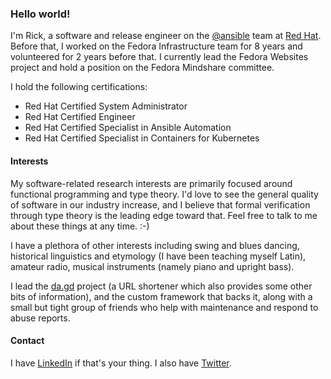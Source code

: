 ### Hello world!

I'm Rick, a software and release engineer on the [@ansible](https://github.com/ansible) team at [Red Hat](https://redhat.com/). Before that, I worked on the Fedora Infrastructure team for 8 years and volunteered for 2 years before that. I currently lead the Fedora Websites project and hold a position on the Fedora Mindshare committee.

I hold the following certifications:
* Red Hat Certified System Administrator
* Red Hat Certified Engineer
* Red Hat Certified Specialist in Ansible Automation
* Red Hat Certified Specialist in Containers for Kubernetes

#### Interests

My software-related research interests are primarily focused around functional programming and type theory. I'd love to see the general quality of software in our industry increase, and I believe that formal verification through type theory is the leading edge toward that. Feel free to talk to me about these things at any time. :-)

I have a plethora of other interests including swing and blues dancing, historical linguistics and etymology (I have been teaching myself Latin), amateur radio, musical instruments (namely piano and upright bass).

I lead the [da.gd](https://da.gd/) project (a URL shortener which also provides some other bits of information), and the custom framework that backs it, along with a small but tight group of friends who help with maintenance and respond to abuse reports.

#### Contact

I have [LinkedIn](https://www.linkedin.com/in/elrodrick/) if that's your thing. I also have [Twitter](https://twitter.com/relrod6).
